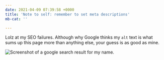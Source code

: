 ```yaml
---
date: 2021-04-09 07:39:58 +0000
title: 'Note to self: remember to set meta descriptions'
mb-cat: ''

---
```

Lolz at my SEO failures. Although why Google thinks my `alt` text is what sums up this page more than anything else, your guess is as good as mine.

![Screenshot of a google search result for my name.](https://www.thisdaysportion.com/images/leonp-search.png)